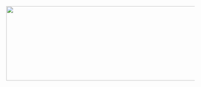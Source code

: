 <a href="https://github.com/devxb/gitanimals">
<img
  src="https://render.gitanimals.org/farms/31daylee"
  width="800"
  height="200"
/>
</a>
